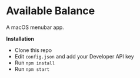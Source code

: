 # Available Balance

A macOS menubar app.

**Installation**

- Clone this repo
- Edit `config.json` and add your Developer API key
- Run `npm install`
- Run `npm start`
